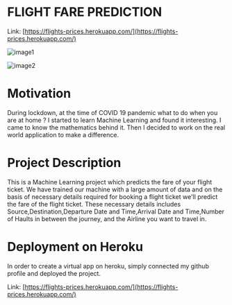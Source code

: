 # FLIGHT FARE PREDICTION

Link: [https://flights-prices.herokuapp.com/](https://flights-prices.herokuapp.com/)

![image1](https://user-images.githubusercontent.com/78398995/117526529-7593f580-afe3-11eb-9900-4d61415f76b0.JPG)

![image2](https://user-images.githubusercontent.com/78398995/117526531-7dec3080-afe3-11eb-845c-850315171fd1.JPG)

# Motivation
During lockdown, at the time of COVID 19 pandemic what to do when you are at home ? 
I started to learn Machine Learning and found it interesting. I came to know the mathematics behind it. Then I decided to work on the real world application to make a difference.

# Project Description
This is a Machine Learning project which predicts the fare of your flight ticket. We have trained our machine with a large amount of data and on the basis of necessary details required for booking a flight ticket we'll predict the fare of the flight ticket.
These necessary details includes Source,Destination,Departure Date and Time,Arrival Date and Time,Number of Haults in between the journey, and the Airline you want to travel in.

# Deployment on Heroku
In order to create a virtual app on heroku, simply connected my github profile and deployed the project.

Link: [https://flights-prices.herokuapp.com/](https://flights-prices.herokuapp.com/)
